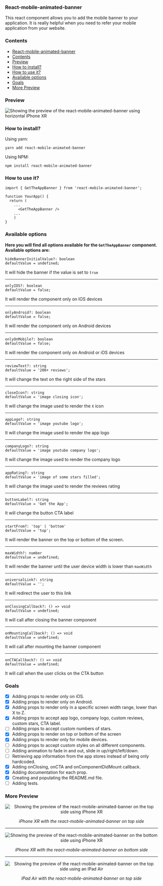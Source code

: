 ### React-mobile-animated-banner

This react component allows you to add the mobile banner to your application. It is really helpful when you need to refer your mobile application from your website.
### Contents
- [React-mobile-animated-banner](#react-mobile-animated-banner)
- [Contents](#contents)
- [Preview](#preview)
- [How to install?](#how-to-install)
- [How to use it?](#how-to-use-it)
- [Available options](#available-options)
- [Goals](#goals)
- [More Preview](#more-preview)

### Preview

![Showing the preview of the react-mobile-animated-banner using horizontal iPhone XR ](src/assets/images/iphone_top_horizontal.png 'Horizontal iPhone XR')

  
### How to install?
Using yarn:
```
yarn add react-mobile-animated-banner
```

Using NPM:
```
npm install react-mobile-animated-banner
```

### How to use it?

```
import { GetTheAppBanner } from 'react-mobile-animated-banner';

function YourApp() {
  return (
    ...
      <GetTheAppBanner />
    ...
    )
}
```

### Available options
**Here you will find all options available for the `GetTheAppBanner` component. Available options are:**

```
hideBannerInitialValue?: boolean
defaultValue = undefined;
```
  It will hide the banner if the value is set to `true`
___

```
onlyIOS?: boolean
defaultValue = false;
```
  It will render the component only on IOS devices

___
```
onlyAndroid?: boolean
defaultValue = false;
```
It will render the component only on Android devices
___
```
onlyOnMobile?: boolean
defaultValue = false;
```
It will render the component only on Android or iOS devices
___

```
reviewText?: string
defaultValue = '200+ reviews';
```
It will change the text on the right side of the stars
___
```
closeIcon?: string
defaultValue = 'image closing icon';
```
It will change the image used to render the `X` icon
___
```
appLogo?: string
defaultValue = 'image youtube logo';
```
It will change the image used to render the app logo
___
```
companyLogo?: string
defaultValue = 'image youtube company logo';
```
It will change the image used to render the company logo
___
```
appRating?: string
defaultValue = 'image of some stars filled';
```
It will change the image used to render the reviews rating
___

```
buttonLabel?: string
defaultValue = 'Get the App';
```
It will change the button CTA label
___

```
startFrom?: 'top' | 'bottom'
defaultValue = 'top';
```
It will render the banner on the top or bottom of the screen.
___

```
maxWidth?: number
defaultValue = undefined;
```
It will render the banner until the user device width is lower than `maxWidth`
___
```
universalLink?: string
defaultValue = '';
```
It will redirect the user to this link
___
```
onClosingCallback?: () => void
defaultValue = undefined;
```
It will call after closing the banner component
___
```
onMountingCallback?: () => void
defaultValue = undefined;
```
It will call after mounting the banner component
___
```
onCTACallback?: () => void
defaultValue = undefined;
```
It will call when the user clicks on the CTA button

### Goals

- [x] Adding props to render only on iOS.
- [x] Adding props to render only on Android.
- [x] Adding props to render only in a specific screen width range, lower than X to Z.
- [x] Adding props to accept app logo, company logo, custom reviews, custom stars, CTA label.
- [ ] Adding props to accept custom numbers of stars.
- [x] Adding props to render on top or bottom of the screen
- [x] Adding props to render only for mobile devices.
- [ ] Adding props to accept custom styles on all different components.
- [ ] Adding animation to fade in and out, slide in up/right/left/down.
- [ ] Retrieving app information from the app stores instead of being only hardcoded.
- [x] Adding onClosing, onCTA and onComponentDidMount callback.
- [x] Adding documentation for each prop.
- [x] Creating and populating the README.md file.
- [ ] Adding tests.

### More Preview
<div align="center">

![Showing the preview of the react-mobile-animated-banner on the top side using iPhone XR ](src/assets/images/iphone_top.png 'iPhone XR')

*iPhone XR with the react-mobile-animated-banner on top side*

___

![Showing the preview of the react-mobile-animated-banner on the bottom side using iPhone XR ](src/assets/images/mobile_bottom.png 'iPhone XR')

*iPhone XR with the react-mobile-animated-banner on bottom side*

___

![Showing the preview of the react-mobile-animated-banner on the top side using an IPad Air](src/assets/images/tablet_top.png 'IPad Air')

*IPad Air with the react-mobile-animated-banner on top side*


</div>